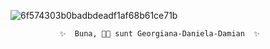![6f574303b0badbdeadf1af68b61ce71b](https://github.com/user-attachments/assets/1fdd5ef6-5900-486c-ad9a-a8246d4c175e)

               ✨  Buna, 👋🏼 sunt Georgiana-Daniela-Damian  ✨





